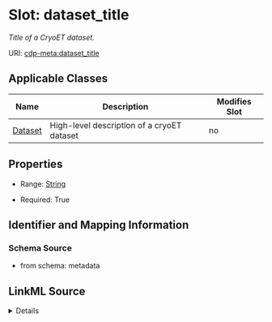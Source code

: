 # Slot: dataset_title


_Title of a CryoET dataset._



URI: [cdp-meta:dataset_title](metadatadataset_title)



<!-- no inheritance hierarchy -->




## Applicable Classes

| Name | Description | Modifies Slot |
| --- | --- | --- |
[Dataset](Dataset.md) | High-level description of a cryoET dataset |  no  |







## Properties

* Range: [String](String.md)

* Required: True





## Identifier and Mapping Information







### Schema Source


* from schema: metadata




## LinkML Source

<details>
```yaml
name: dataset_title
description: Title of a CryoET dataset.
from_schema: metadata
exact_mappings:
- cdp-common:dataset_title
rank: 1000
alias: dataset_title
owner: Dataset
domain_of:
- Dataset
range: string
required: true
inlined: true
inlined_as_list: true

```
</details>